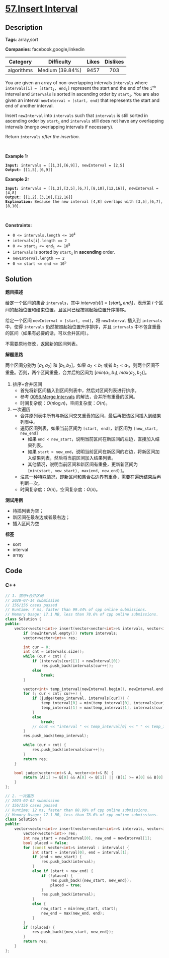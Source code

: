 # [57.Insert Interval](https://leetcode.com/problems/insert-interval/description/)

## Description

**Tags**: array,sort

**Companies**: facebook,google,linkedin

|  Category  |   Difficulty    | Likes | Dislikes |
| :--------: | :-------------: | :---: | :------: |
| algorithms | Medium (39.84%) | 9457  |   703    |

<p>You are given an array of non-overlapping intervals <code>intervals</code> where <code>intervals[i] = [start<sub>i</sub>, end<sub>i</sub>]</code> represent the start and the end of the <code>i<sup>th</sup></code> interval and <code>intervals</code> is sorted in ascending order by <code>start<sub>i</sub></code>. You are also given an interval <code>newInterval = [start, end]</code> that represents the start and end of another interval.</p>
<p>Insert <code>newInterval</code> into <code>intervals</code> such that <code>intervals</code> is still sorted in ascending order by <code>start<sub>i</sub></code> and <code>intervals</code> still does not have any overlapping intervals (merge overlapping intervals if necessary).</p>
<p>Return <code>intervals</code><em> after the insertion</em>.</p>
<p>&nbsp;</p>
<p><strong class="example">Example 1:</strong></p>
<pre><code><strong>Input:</strong> intervals = [[1,3],[6,9]], newInterval = [2,5]
<strong>Output:</strong> [[1,5],[6,9]]</code></pre>
<p><strong class="example">Example 2:</strong></p>
<pre><code><strong>Input:</strong> intervals = [[1,2],[3,5],[6,7],[8,10],[12,16]], newInterval = [4,8]
<strong>Output:</strong> [[1,2],[3,10],[12,16]]
<strong>Explanation:</strong> Because the new interval [4,8] overlaps with [3,5],[6,7],[8,10].</code></pre>
<p>&nbsp;</p>
<p><strong>Constraints:</strong></p>
<ul>
  <li><code>0 &lt;= intervals.length &lt;= 10<sup>4</sup></code></li>
  <li><code>intervals[i].length == 2</code></li>
  <li><code>0 &lt;= start<sub>i</sub> &lt;= end<sub>i</sub> &lt;= 10<sup>5</sup></code></li>
  <li><code>intervals</code> is sorted by <code>start<sub>i</sub></code> in <strong>ascending</strong> order.</li>
  <li><code>newInterval.length == 2</code></li>
  <li><code>0 &lt;= start &lt;= end &lt;= 10<sup>5</sup></code></li>
</ul>

## Solution

**题目描述**

给定一个区间的集合 `intervals`，其中 $intervals[i] = [start_i, end_i]$，表示第 $i$ 个区间的起始位置和结束位置，且区间已经按照起始位置升序排序。

给定一个区间 `newInterval = [start, end]`，将 `newInterval` 插入到 `intervals` 中，使得 `intervals` 仍然按照起始位置升序排序，并且 `intervals` 中不包含重叠的区间（如果有必要的话，可以合并区间）。

不需要原地修改，返回新的区间列表。

**解题思路**

两个区间分别为 $[a_1, a_2]$ 和 $[b_1, b_2]$，如果 $a_2 < b_1$ 或者 $b_2 < a_1$，则两个区间不重叠。否则，两个区间重叠，合并后的区间为 $[min(a_1, b_1), max(a_2, b_2)]$。

1. 排序+合并区间
   - 首先将新区间插入到区间列表中，然后对区间列表进行排序。
   - 参考 [0056.Merge Intervals](./0056.merge-intervals.md) 的解法，合并所有重叠的区间。
   - 时间复杂度：$O(n\log n)$，空间复杂度：$O(n)$。
2. 一次遍历
   - 合并原列表中所有与新区间交叉重叠的区间，最后再把该区间插入到结果列表中。
   - 遍历区间列表，如果当前区间为 `[start, end]`，新区间为 `[new_start, new_end]`
     - 如果 `end < new_start`，说明当前区间在新区间的左边，直接加入结果列表。
     - 如果 `start > new_end`，说明当前区间在新区间的右边，将新区间加入结果列表，然后将当前区间加入结果列表。
     - 其他情况，说明当前区间和新区间有重叠，更新新区间为 `[min(start, new_start), max(end, new_end)]`。
   - 注意一种特殊情况，即新区间和集合右边界有重叠，需要在遍历结束后再判断一次。
   - 时间复杂度：$O(n)$，空间复杂度：$O(n)$。

**测试用例**

- 待插列表为空；
- 新区间在最左边或者最右边；
- 插入区间为空

**标签**

- sort
- interval
- array

<!-- code start -->
## Code

### C++

```cpp
// 1. 排序+合并区间
// 2020-07-14 submission
// 156/156 cases passed
// Runtime: 7 ms, faster than 99.44% of cpp online submissions.
// Memory Usage: 17.1 MB, less than 78.6% of cpp online submissions.
class Solution {
public:
    vector<vector<int>> insert(vector<vector<int>>& intervals, vector<int>& newInterval) {
        if (newInterval.empty()) return intervals;
        vector<vector<int>> res;

        int cur = 0;
        int cnt = intervals.size();
        while (cur < cnt) {
            if (intervals[cur][1] < newInterval[0])
                res.push_back(intervals[cur++]);
            else
                break;
        }

        vector<int> temp_interval(newInterval.begin(), newInterval.end());
        for (; cur < cnt; cur++) {
            if (judge(temp_interval, intervals[cur])) {
                temp_interval[0] = min(temp_interval[0], intervals[cur][0]);
                temp_interval[1] = max(temp_interval[1], intervals[cur][1]);
            }
            else
                break;
            // cout << "interval " << temp_interval[0] << " " << temp_interval[1] << endl;
        }
        res.push_back(temp_interval);

        while (cur < cnt) {
            res.push_back(intervals[cur++]);
        }
        return res;
    }

    bool judge(vector<int>& A, vector<int>& B) {
        return (A[1] >= B[0] && A[0] <= B[1]) || (B[1] >= A[0] && B[0] <= A[1]);
    }
};
```

```cpp
// 2. 一次遍历
// 2023-02-02 submission
// 156/156 cases passed
// Runtime: 12 ms, faster than 88.99% of cpp online submissions.
// Memory Usage: 17.1 MB, less than 78.6% of cpp online submissions.
class Solution {
public:
    vector<vector<int>> insert(vector<vector<int>>& intervals, vector<int>& newInterval) {
        vector<vector<int>> res;
        int new_start = newInterval[0], new_end = newInterval[1];
        bool placed = false;
        for (const vector<int>& interval : intervals) {
            int start = interval[0], end = interval[1];
            if (end < new_start) {
                res.push_back(interval);
            }
            else if (start > new_end) {
                if (!placed) {
                    res.push_back({new_start, new_end});
                    placed = true;
                }
                res.push_back(interval);
            }
            else {
                new_start = min(new_start, start);
                new_end = max(new_end, end);
            }
        }
        if (!placed) {
            res.push_back({new_start, new_end});
        }
        return res;
    }
};
```

<!-- code end -->
